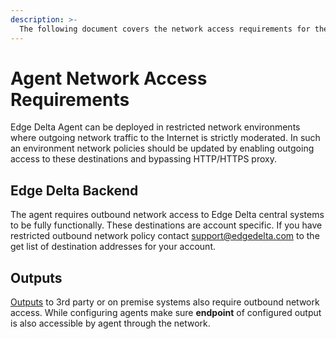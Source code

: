 ```yaml
---
description: >-
  The following document covers the network access requirements for the Edge Delta Agent.
---
```


# Agent Network Access Requirements

Edge Delta Agent can be deployed in restricted network environments where outgoing network traffic to the Internet is strictly moderated.
In such an environment network policies should be updated by enabling outgoing access to these destinations and bypassing HTTP/HTTPS proxy.

## Edge Delta Backend

The agent requires outbound network access to Edge Delta central systems to be fully functionally. These destinations are account specific.
If you have restricted outbound network policy contact [support@edgedelta.com](mailto:support@edgedelta.com) to the get list of destination addresses for your account.

## Outputs

[Outputs](configuration/outputs.md) to 3rd party or on premise systems also require outbound network access.
While configuring agents make sure __endpoint__ of configured output is also accessible by agent through the network.


